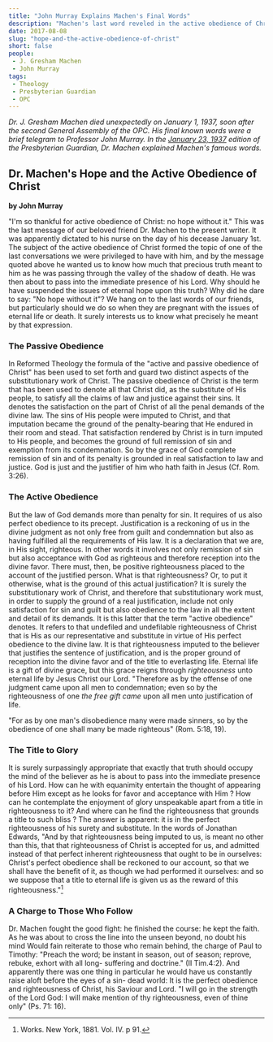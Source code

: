 ```yaml
---
title: "John Murray Explains Machen's Final Words"
description: "Machen's last word reveled in the active obedience of Christ. Professor John Murray explains why."
date: 2017-08-08
slug: "hope-and-the-active-obedience-of-christ"
short: false
people:
 - J. Gresham Machen
 - John Murray
tags:
 - Theology
 - Presbyterian Guardian
 - OPC
---
```


<em>Dr. J. Gresham Machen died unexpectedly on January 1, 1937, soon after the second General Assembly of the OPC. His final known words were a brief telegram to Professor John Murray. In the [January 23, 1937](https://www.opc.org/cfh/guardian/Volume_3/1937-01-23.pdf) edition of the Presbyterian Guardian, Dr. Machen explained Machen's famous words.</em>

## Dr. Machen's Hope and the Active Obedience of Christ

<strong>by John Murray</strong>

<span class="lead">"I'm so thankful for active obedience of Christ: no hope without it."</span> This was the last message of our beloved friend Dr. Machen to the present writer. It was apparently dictated to his nurse on the day of his decease January 1st. The subject of the active obedience of Christ formed the topic of one of the last conversations we were privileged to have with him, and by the message quoted above he wanted us to know how much that precious truth meant to him as he was passing through the valley of the shadow of death. He was then about to pass into the immediate presence of his Lord. Why should he have suspended the issues of eternal hope upon this truth? Why did he dare to say: "No hope without it"? We hang on to the last words of our friends, but particularly should we do so when they are pregnant with the issues of eternal life or death. It surely interests us to know what precisely he meant by that expression.

### The Passive Obedience

In Reformed Theology the formula of the "active and passive obedience of Christ" has been used to set forth and guard two distinct aspects of the substitutionary work of Christ. The passive obedience of Christ is the term that has been used to denote all that Christ did, as the substitute of His people, to satisfy all the claims of law and justice against their sins. It denotes the satisfaction on the part of Christ of all the penal demands of the divine law. The sins of His people were imputed to Christ, and that imputation became the ground of the penalty-bearing that He endured in their room and stead. That satisfaction rendered by Christ is in turn imputed to His people, and becomes the ground of full remission of sin and exemption from its condemnation. So by the grace of God complete remission of sin and of its penalty is grounded in real satisfaction to law and justice. God is just and the justifier of him who hath faith in Jesus (Cf. Rom. 3:26).

### The Active Obedience

But the law of God demands more than penalty for sin. It requires of us also perfect obedience to its precept. Justification is a reckoning of us in the divine judgment as not only free from guilt and condemnation but also as having fulfilled all the requirements of His law. It is a declaration that we are, in His sight, righteous. In other words it involves not only remission of sin but also acceptance with God as righteous and therefore reception into the divine favor. There must, then, be positive righteousness placed to the account of the justified person. What is that righteousness? Or, to put it otherwise, what is the ground of this actual justification? It is surely the substitutionary work of Christ, and therefore that substitutionary work must, in order to supply the ground of a real justification, include not only satisfaction for sin and guilt but also obedience to the law in all the extent and detail of its demands. It is this latter that the term "active obedience" denotes. It refers to that undefiled and undefilable righteousness of Christ that is His as our representative and substitute in virtue of His perfect obedience to the divine law. It is that righteousness imputed to the believer that justifies the sentence of justification, and is the proper ground of reception into the divine favor and of the title to everlasting life. Eternal life is a gift of divine grace, but this grace reigns through _righteousness_ unto eternal life by Jesus Christ our Lord. "Therefore as by the offense of one judgment came upon all men to condemnation; even so by the righteousness of one _the free gift came_ upon all men unto justification of life.

"For as by one man's disobedience many were made sinners, so by the obedience of one shall many be made righteous" (Rom. 5:18, 19).

### The Title to Glory

It is surely surpassingly appropriate that exactly that truth should occupy the mind of the believer as he is about to pass into the immediate presence of his Lord. How can he with equanimity entertain the thought of appearing before Him except as he looks for favor and acceptance with Him ? How can he contemplate the enjoyment of glory unspeakable apart from a title in righteousness to it? And where can he find the righteousness that grounds a title to such bliss ? The answer is apparent: it is in the perfect righteousness of his surety and substitute. In the words of Jonathan Edwards, "And by that righteousness being imputed to us, is meant no other than this, that that righteousness of Christ is accepted for us, and admitted instead of that perfect inherent righteousness that ought to be in ourselves: Christ's perfect obedience shall be reckoned to our account, so that we shall have the benefit of it, as though we had performed it ourselves: and so we suppose that a title to eternal life is given us as the reward of this righteousness."[^edwards]


### A Charge to Those Who Follow

Dr. Machen fought the good fight: he finished the course: he kept the faith. As he was about to cross the line into the unseen beyond, no doubt his mind Would fain reiterate to those who remain behind, the charge of Paul to Timothy: "Preach the word; be instant in season, out of season; reprove, rebuke, exhort with all long- suffering and doctrine." (II Tim.4:2). And apparently there was one thing in particular he would have us constantly raise aloft before the eyes of a sin- dead world: It is the perfect obedience and righteousness of Christ, his Saviour and Lord. "I will go in the strength of the Lord God: I will make mention of thy righteousness, even of thine only" (Ps. 71: 16).

[^edwards]: Works. New York, 1881. Vol. IV. p 91.
